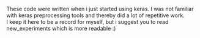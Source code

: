 These code were written when i just started using keras.
I was not familiar with keras preprocessing tools and thereby did
a lot of repetitive work. <br>I keep it here to be a record for myself,
but i suggest you to read new_experiments which is more readable :)